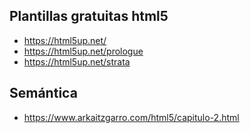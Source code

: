 ## Plantillas gratuitas html5
* https://html5up.net/
* https://html5up.net/prologue
* https://html5up.net/strata

## Semántica
* https://www.arkaitzgarro.com/html5/capitulo-2.html
